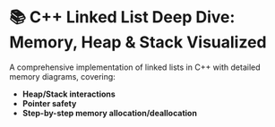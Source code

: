 # 📚 C++ Linked List Deep Dive: Memory, Heap & Stack Visualized  
A comprehensive implementation of linked lists in C++ with detailed memory diagrams, covering:  
- **Heap/Stack interactions**  
- **Pointer safety** 
- **Step-by-step memory allocation/deallocation**  
